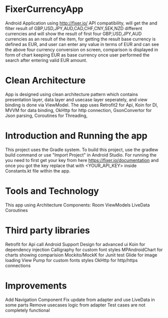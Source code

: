 # FixerCurrencyApp
Android Application using http://fixer.io/ API compatibility, will get the and filter result of GBP,USD,JPY,AUD,CAD,CHF,CNY,SEK,NZD
different currencies and will show the result of first four GBP,USD,JPY,AUD currencies as an result of the item,
for getting the result base currency is defined as EUR, and user can enter any value in terms of EUR and can see the above
four currency conversion on screen, comparison is displayed in form of chart keeping EUR as base currency once user performed the
search after entering valid EUR amount.

# Clean Architecture
App is designed using clean architecture pattern which contains presentation layer, data layer and usecase layer seperately, and 
view binding is done via ViewModel.
The app uses Retrofit2 for Api, Koin for DI, MVVM for data binding, OkHttp for http connection, GsonConvertor for Json parsing, Coroutines for Threading, 

# Introduction and Running the app
This project uses the Gradle system. To build this project, use the gradlew build command or use "Import Project" in Android Studio.
For running the you need to first get your key from here https://fixer.io/documentation and once you got the key replace that with
<YOUR_API_KEY> inside Constants.kt file within the app.

# Tools and Technology
This app using Architecture Components:
Room
ViewModels
LiveData
Coroutines

# Third party libraries
Retrofit for Api call
Android Support Design for advanced ui
Koin for dependency injection
Calligraphy for custom font styles
MPAndroidChart for charts showing comparision 
Mockito/MockK for Junit test
Glide for image loading
View Pump for custom fonts styles
OkHttp for http/https connections

# Improvements
Add Navigation Component
Fix update from adapter and use LiveData in some parts
Remove usecases logic from adapter
Test cases are not completely functional





